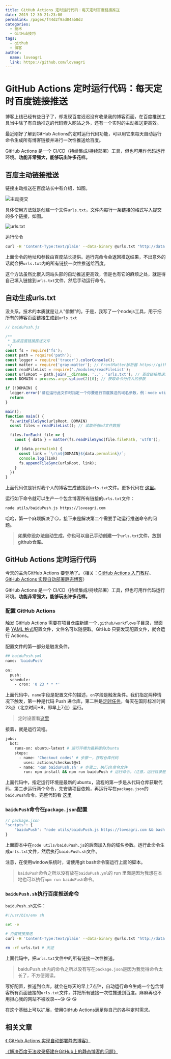 ```yaml
---
title: GitHub Actions 定时运行代码：每天定时百度链接推送
date: 2019-12-30 21:23:00
permalink: /pages/f44d2f9ad04ab8d3
categories: 
  - 技术
  - GitHub技巧
tags: 
  - github
  - 博客
author: 
  name: loveagri
  link: https://github.com/loveagri
---
```

#  GitHub Actions 定时运行代码：每天定时百度链接推送

博客上线已经有些日子了，却发现百度迟迟没有收录我的博客页面，在百度推送工具当中除了有自动推送的代码嵌入网站之外，还有一个实时的主动推送更高效。

最近刚好了解到GitHub Actions的定时运行代码功能，可以用它来每天自动运行命令生成所有博客链接并进行一次性推送给百度。

GitHub Actions 是一个 CI/CD（持续集成/持续部署）工具，但也可用作代码运行环境。**功能非常强大，能够玩出许多花样。**

<!-- more -->

## 百度主动链接推送

链接主动推送在百度站长中有介绍，如图。

![主动提交](https://cdn.jsdelivr.net/gh/loveagri/image_store/blog/20200103124306.png)

具体使用方法就是创建一个文件`urls.txt`，文件内每行一条链接的格式写入提交的多个链接，如图。

![urls.txt](https://cdn.jsdelivr.net/gh/loveagri/image_store/blog/20200103124305.png)

运行命令

```sh
curl -H 'Content-Type:text/plain' --data-binary @urls.txt "http://data.zz.baidu.com/urls?site=loveagri.com&token=T5PEAzhG*****"
```

上面命令的地址和参数由百度站长提供。运行完命令会返回推送结果，不出意外的话就会把`urls.txt`内的所有链接一次性推送给百度。

这个方法虽然比嵌入网站头部的自动推送更高效，但是也有它的麻烦之处，就是得自己填入链接到`urls.txt`文件，然后手动运行命令。



## 自动生成urls.txt

没关系，技术的本质就是让人"偷懒"的。于是，我写了一个nodejs工具，用于把所有的博客页面链接生成到`urls.txt`

```js
// baiduPush.js

/**
 * 生成百度链接推送文件
 */
const fs = require('fs');
const path = require('path');
const logger = require('tracer').colorConsole();
const matter = require('gray-matter'); // FrontMatter解析器 https://github.com/jonschlinkert/gray-matter
const readFileList = require('./modules/readFileList');
const urlsRoot = path.join(__dirname, '..', 'urls.txt'); // 百度链接推送文件
const DOMAIN = process.argv.splice(2)[0]; // 获取命令行传入的参数

if (!DOMAIN) {
  logger.error('请在运行此文件时指定一个你要进行百度推送的域名参数，例：node utils/baiduPush.js https://loveagri.com')
  return
}

main();
function main() {
  fs.writeFileSync(urlsRoot, DOMAIN)
  const files = readFileList(); // 读取所有md文件数据

  files.forEach( file => {
    const { data } = matter(fs.readFileSync(file.filePath, 'utf8')); 

    if (data.permalink) {
      const link = `\r\n${DOMAIN}${data.permalink}/`;
      console.log(link)
      fs.appendFileSync(urlsRoot, link);
    }
  })
}
```

上面代码仅是针对我个人的博客生成链接到`urls.txt`文件。更多代码在 [这里](https://github.com/loveagri/vuepress-theme-vdoing/blob/master/utils/baiduPush.js)。

运行如下命令就可以生产一个包含博客所有链接的`urls.txt`文件：
```sh
node utils/baiduPush.js https://loveagri.com
```
哈哈，第一个麻烦解决了:smirk:，接下来是解决第二个需要手动运行推送命令的问题。

> **如果你没办法自动生成，你也可以自己手动创建一个`urls.txt`文件，放到github仓库。**



## GitHub Actions 定时运行代码

今天的主角GitHub Actions 要登场了。（相关：[GitHub Actions 入门教程](http://www.ruanyifeng.com/blog/2019/09/getting-started-with-github-actions.html?20191227113947#comment-last)、[GitHub Actions 实现自动部署静态博客](https://loveagri.com/pages/6b9d359ec5aa5019/)）

GitHub Actions 是一个 CI/CD（持续集成/持续部署）工具，但也可用作代码运行环境。**功能非常强大，能够玩出许多花样。**

### 配置 GitHub Actions

触发 GitHub Actions 需要在项目仓库新建一个`.github/workflows`子目录，里面是 [YAML 格式](https://loveagri.com/pages/4e8444e2d534d14f/)配置文件，文件名可以随便取。GitHub 只要发现配置文件，就会运行 Actions。

配置文件的第一部分是触发条件。

```sh
## baiduPush.yml
name: 'baiduPush'
 
on:
  push:
  schedule:
    - cron: '0 23 * * *'
```

上面代码中，`name`字段是配置文件的描述，`on`字段是触发条件。我们指定两种情况下触发，第一种是代码 Push 进仓库，第二种是[定时任务](https://help.github.com/en/actions/automating-your-workflow-with-github-actions/events-that-trigger-workflows#scheduled-events-schedule)，每天在国际标准时间23点（北京时间+8，即早上7点）运行。

> 定时设置看[这里](https://help.github.com/en/actions/automating-your-workflow-with-github-actions/events-that-trigger-workflows#scheduled-events-schedule)

接着，就是运行流程。

```sh
jobs:
  bot:
    runs-on: ubuntu-latest # 运行环境为最新版的Ubuntu
    steps:
      - name: 'Checkout codes' # 步骤一，获取仓库代码
        uses: actions/checkout@v1
      - name: 'Run baiduPush.sh' # 步骤二，执行sh命令文件
        run: npm install && npm run baiduPush # 运行命令。（注意，运行目录是仓库根目录）
```

上面代码中，指定运行环境是最新的ubuntu，流程的第一步是从代码仓库获取代码，第二步运行两个命令，先安装项目依赖，再运行写在`package.json`的`baiduPush`命令。完整代码看 [这里](https://github.com/loveagri/vuepress-theme-vdoing/blob/master/.github/workflows/baiduPush.yml)



### `baiduPush`命令在`package.json`配置

```js
// package.json
"scripts": {
	"baiduPush": "node utils/baiduPush.js https://loveagri.com && bash baiduPush.sh"
}
```

上面脚本中在`node utils/baiduPush.js`的后面加入你的域名参数。运行此命令生成`urls.txt`文件，然后执行`baiduPush.sh`文件。

注意，在使用window系统时，请使用git bash命令窗运行上面的脚本。

> `baiduPush`命令之所以没有放在`baiduPush.yml`的 run 里面是因为我想在本地也可以执行`npm run baiduPush`命令。



### `baiduPush.sh`执行百度推送命令

`baiduPush.sh`文件：

```sh
#!/usr/bin/env sh

set -e

# 百度链接推送
curl -H 'Content-Type:text/plain' --data-binary @urls.txt "http://data.zz.baidu.com/urls?site=https://loveagri.com&token=T5PEAzhGa*****"

rm -rf urls.txt # 灭迹
```

上面代码中，把`urls.txt`文件中的所有链接一次性推送。

> baiduPush.sh内的命令之所以没有写在`package.json`是因为我觉得命令太长了，不方便阅读。



写好配置，推送到仓库，就会在每天的早上7点钟，自动运行命令生成一个包含博客所有页面链接的`urls.txt`文件，并把所有链接一次性推送到百度。麻麻再也不用担心我的网站不被收录~~:kissing_heart: :kissing_heart: :kissing_heart: 

在这个基础上可以扩展，使用GitHub Actions满足你自己的各种定时需求。



## 相关文章

[《 GitHub Actions 实现自动部署静态博客》](https://loveagri.com/pages/6b9d359ec5aa5019/)

[《解决百度无法收录搭建在GitHub上的静态博客的问题》](https://loveagri.com/pages/41f87d890d0a02af/)



